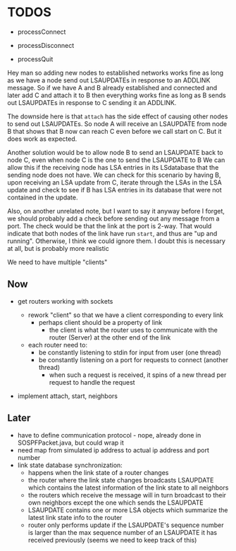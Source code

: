 # TODOS

- processConnect

- processDisconnect
- processQuit


Hey man so adding new nodes to established networks works fine as long as we have a node send out LSAUPDATEs in response to an ADDLINK message. So if we have A and B already established and connected and later add C and attach it to B then everything works fine as long as B sends out LSAUPDATEs in response to C sending it an ADDLINK.

The downside here is that `attach` has the side effect of causing other nodes to send out LSAUPDATEs. So node A will receive an LSAUPDATE from node B that shows that B now can reach C even before we call start on C. But it does work as expected.

Another solution would be to allow node B to send an LSAUPDATE back to node C, even when node C is the one to send the LSAUPDATE to B
We can allow this if the receiving node has LSA entries in its LSdatabase that the sending node does not have. We can check for this scenario by having B, upon receiving an LSA update from C, iterate through the LSAs in the LSA update and check to see if B has LSA entries in its database that were not contained in the update.

Also, on another unrelated note, but I want to say it anyway before I forget, we should probably add a check before sending out any message from a port. The check would be that the link at the port is 2-way. That would indicate that both nodes of the link have run `start`, and thus are "up and running". Otherwise, I think we could ignore them. I doubt this is necessary at all, but is probably more realistic

We need to have multiple "clients"

## Now
- get routers working with sockets
	- rework "client" so that we have a client corresponding to every link
		- perhaps client should be a property of link
			- the client is what the router uses to communicate with the router (Server) at the other end of the link
	- each router need to:
		- be constantly listening to stdin for input from user (one thread)
		- be constantly listening on a port for requests to connect (another thread)
			- when such a request is received, it spins of a new thread per request to handle the request
		
	
- implement attach, start, neighbors


## Later
- have to define communication protocol - nope, already done in SOSPFPacket.java, but could wrap it
- need map from simulated ip address to actual ip address and port number
- link state database synchronization:
	- happens when the link state of a router changes
	- the router where the link state changes broadcasts LSAUPDATE which contains the latest information of the link state to all neighbors
	- the routers which receive the message will in turn broadcast to their own neighbors except the one which sends the LSAUPDATE
	- LSAUPDATE contains one or more LSA objects which summarize the latest link state info to the router
	- router only performs update if the LSAUPDATE's sequence number is larger than the max sequence number of an LSAUPDATE it has received previously (seems we need to keep track of this)